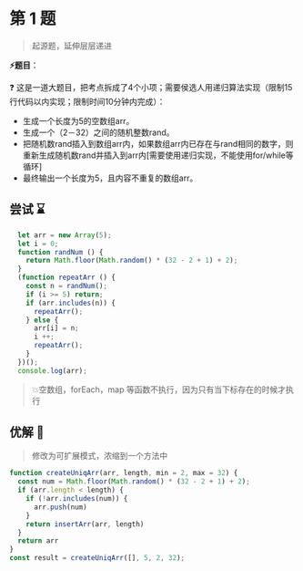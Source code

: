 # 第 1 题

> 起源题，延伸层层递进

**⚡题目**：

❓ 这是一道大题目，把考点拆成了4个小项；需要侯选人用递归算法实现（限制15行代码以内实现；限制时间10分钟内完成）：

- 生成一个长度为5的空数组arr。
- 生成一个（2－32）之间的随机整数rand。
- 把随机数rand插入到数组arr内，如果数组arr内已存在与rand相同的数字，则重新生成随机数rand并插入到arr内[需要使用递归实现，不能使用for/while等循环]
- 最终输出一个长度为5，且内容不重复的数组arr。

## 尝试 ⌛

```js
  let arr = new Array(5);
  let i = 0;
  function randNum () {
    return Math.floor(Math.random() * (32 - 2 + 1) + 2);
  }
  (function repeatArr () {
    const n = randNum();
    if (i >= 5) return;
    if (arr.includes(n)) {
      repeatArr();
    } else {
      arr[i] = n;
      i ++;
      repeatArr();
    }
  })();
  console.log(arr);
```

> 💥空数组，forEach，map 等函数不执行，因为只有当下标存在的时候才执行

## 优解 🚀

> 修改为可扩展模式，浓缩到一个方法中

```js
function createUniqArr(arr, length, min = 2, max = 32) {
  const num = Math.floor(Math.random() * (32 - 2 + 1) + 2);
  if (arr.length < length) {
    if (!arr.includes(num)) {
      arr.push(num)
    }
    return insertArr(arr, length)
  }
  return arr
}
const result = createUniqArr([], 5, 2, 32);
```
